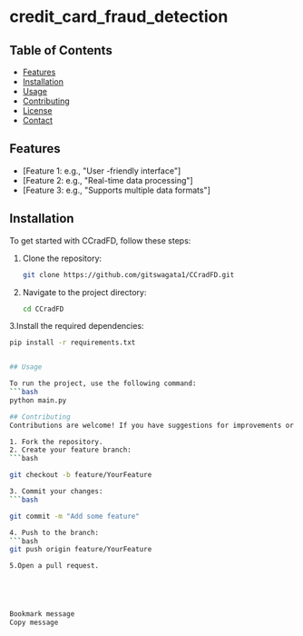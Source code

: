 # credit_card_fraud_detection

## Table of Contents

- [Features](#features)
- [Installation](#installation)
- [Usage](#usage)
- [Contributing](#contributing)
- [License](#license)
- [Contact](#contact)

## Features

- [Feature 1: e.g., "User -friendly interface"]
- [Feature 2: e.g., "Real-time data processing"]
- [Feature 3: e.g., "Supports multiple data formats"]

## Installation

To get started with CCradFD, follow these steps:

1. Clone the repository:
   ```bash
   git clone https://github.com/gitswagata1/CCradFD.git

2. Navigate to the project directory:
   ```bash
   cd CCradFD

3.Install the required dependencies:     
   ```bash
   pip install -r requirements.txt


## Usage

To run the project, use the following command:
   ```bash
   python main.py

## Contributing
Contributions are welcome! If you have suggestions for improvements or want to report a bug, please open an issue or submit a pull request.

1. Fork the repository.
2. Create your feature branch:
```bash

git checkout -b feature/YourFeature

3. Commit your changes:
```bash

git commit -m "Add some feature"

4. Push to the branch:
```bash
git push origin feature/YourFeature

5.Open a pull request.





Bookmark message
Copy message


